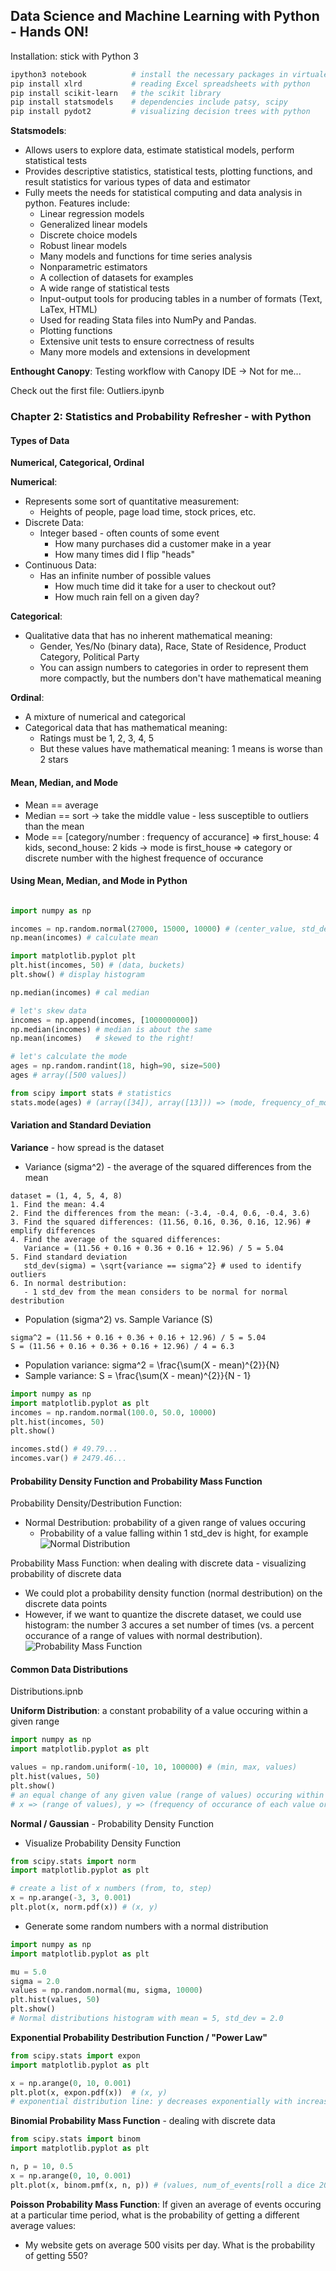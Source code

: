 ## Data Science and Machine Learning with Python - Hands ON!

Installation: stick with Python 3

```bash
ipython3 notebook          # install the necessary packages in virtualenv 
pip install xlrd           # reading Excel spreadsheets with python
pip install scikit-learn   # the scikit library
pip install statsmodels    # dependencies include patsy, scipy
pip install pydot2         # visualizing decision trees with python
```

**Statsmodels**: 
- Allows users to explore data, estimate statistical models, perform statistical tests
- Provides descriptive statistics, statistical tests, plotting functions, and result statistics for various types of data and estimator
- Fully meets the needs for statistical computing and data analysis in python. Features include:
	- Linear regression models
	- Generalized linear models
	- Discrete choice models
	- Robust linear models
	- Many models and functions for time series analysis
	- Nonparametric estimators
	- A collection of datasets for examples
	- A wide range of statistical tests
	- Input-output tools for producing tables in a number of formats (Text, LaTex, HTML)
	- Used for reading Stata files into NumPy and Pandas.
	- Plotting functions
	- Extensive unit tests to ensure correctness of results
	- Many more models and extensions in development

**Enthought Canopy**: Testing workflow with Canopy IDE -> Not for me...

Check out the first file: Outliers.ipynb

### Chapter 2: Statistics and Probability Refresher - with Python

#### Types of Data
**Numerical, Categorical, Ordinal**

**Numerical**:
- Represents some sort of quantitative measurement:
    - Heights of people, page load time, stock prices, etc.
- Discrete Data:
    - Integer based - often counts of some event
        - How many purchases did a customer make in a year
        - How many times did I flip "heads"
- Continuous Data:
    - Has an infinite number of possible values
        - How much time did it take for a user to checkout out?
		- How much rain fell on a given day?

**Categorical**:
- Qualitative data that has no inherent mathematical meaning:
    - Gender, Yes/No (binary data), Race, State of Residence, Product Category, Political Party
    - You can assign numbers to categories in order to represent them more compactly, but the numbers don't have mathematical meaning

**Ordinal**:
- A mixture of numerical and categorical
- Categorical data that has mathematical meaning:
    - Ratings must be 1, 2, 3, 4, 5
    - But these values have mathematical meaning: 1 means is worse than 2 stars

#### Mean, Median, and Mode

- Mean == average
- Median == sort -> take the middle value - less susceptible to outliers than the mean
- Mode == [category/number : frequency of accurance] => first_house: 4 kids, second_house: 2 kids -> mode is first_house => category or discrete number with the highest frequence of occurance

#### Using Mean, Median, and Mode in Python

```python

import numpy as np

incomes = np.random.normal(27000, 15000, 10000) # (center_value, std_dev, population)
np.mean(incomes) # calculate mean

import matplotlib.pyplot plt
plt.hist(incomes, 50) # (data, buckets)
plt.show() # display histogram

np.median(incomes) # cal median

# let's skew data
incomes = np.append(incomes, [1000000000])
np.median(incomes) # median is about the same
np.mean(incomes)   # skewed to the right!

# let's calculate the mode
ages = np.random.randint(18, high=90, size=500)
ages # array([500 values])

from scipy import stats # statistics
stats.mode(ages) # (array([34]), array([13])) => (mode, frequency_of_mode) => age 34 appeared 13 times
```

#### Variation and Standard Deviation

**Variance** - how spread is the dataset 
- Variance (sigma^2) - the average of the squared differences from the mean
```
dataset = (1, 4, 5, 4, 8)
1. Find the mean: 4.4
2. Find the differences from the mean: (-3.4, -0.4, 0.6, -0.4, 3.6)
3. Find the squared differences: (11.56, 0.16, 0.36, 0.16, 12.96) # emplify differences
4. Find the average of the squared differences:
   Variance = (11.56 + 0.16 + 0.36 + 0.16 + 12.96) / 5 = 5.04
5. Find standard deviation
   std_dev(sigma) = \sqrt{variance == sigma^2} # used to identify outliers
6. In normal destribution:
   - 1 std_dev from the mean considers to be normal for normal destribution
```
- Population (sigma^2) vs. Sample Variance (S)
```
sigma^2 = (11.56 + 0.16 + 0.36 + 0.16 + 12.96) / 5 = 5.04
S = (11.56 + 0.16 + 0.36 + 0.16 + 12.96) / 4 = 6.3
```
- Population variance: sigma^2 = \frac{\sum(X - mean)^{2}}{N}
- Sample variance: S = \frac{\sum(X - mean)^{2}}{N - 1}

```python
import numpy as np
import matplotlib.pyplot as plt
incomes = np.random.normal(100.0, 50.0, 10000)
plt.hist(incomes, 50)
plt.show()

incomes.std() # 49.79...
incomes.var() # 2479.46...
```

#### Probability Density Function and Probability Mass Function

Probability Density/Destribution Function:
- Normal Destribution: probability of a given range of values occuring
    - Probability of a value falling within 1 std_dev is hight, for example
![Normal Distribution](imgs/1_normal_destribution.png)

Probability Mass Function: when dealing with discrete data - visualizing probability of discrete data
- We could plot a probability density function (normal destribution) on the discrete data points
- However, if we want to quantize the discrete dataset, we could use histogram: the number 3 accures a set number of times (vs. a percent occurance of a range of values with normal destribution).
![Probability Mass Function](imgs/2_probability_mass_function.png)

#### Common Data Distributions
Distributions.ipnb

**Uniform Distribution**: a constant probability of a value occuring within a given range

```python
import numpy as np
import matplotlib.pyplot as plt

values = np.random.uniform(-10, 10, 100000) # (min, max, values)
plt.hist(values, 50)
plt.show()
# an equal change of any given value (range of values) occuring within the data
# x => (range of values), y => (frequency of occurance of each value or range of values)
```

**Normal / Gaussian** - Probability Density Function

- Visualize Probability Density Function 
```python
from scipy.stats import norm
import matplotlib.pyplot as plt

# create a list of x numbers (from, to, step)
x = np.arange(-3, 3, 0.001)
plt.plot(x, norm.pdf(x)) # (x, y)
```

- Generate some random numbers with a normal distribution
```python
import numpy as np
import matplotlib.pyplot as plt

mu = 5.0
sigma = 2.0
values = np.random.normal(mu, sigma, 10000)
plt.hist(values, 50)
plt.show()
# Normal distributions histogram with mean = 5, std_dev = 2.0
```

**Exponential Probability Destribution Function / "Power Law"**

```python
from scipy.stats import expon
import matplotlib.pyplot as plt

x = np.arange(0, 10, 0.001)
plt.plot(x, expon.pdf(x))  # (x, y)
# exponential distribution line: y decreases exponentially with increasing x
```

**Binomial Probability Mass Function** - dealing with discrete data

```python
from scipy.stats import binom
import matplotlib.pyplot as plt

n, p = 10, 0.5
x = np.arange(0, 10, 0.001)
plt.plot(x, binom.pmf(x, n, p)) # (values, num_of_events[roll a dice 20 times], prob_of_event_occuring)
```

**Poisson Probability Mass Function**: 
If given an average of events occuring at a particular time period, what is the probability of getting a different average values: 
- My website gets on average 500 visits per day. What is the probability of getting 550?


